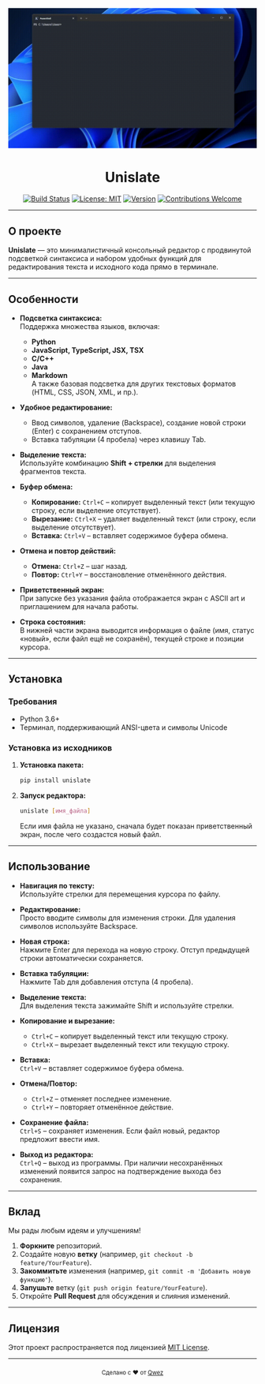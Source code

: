 <div align="center">
  <img src="https://github.com/Qwez-source/Unislate/blob/main/demo.gif?raw=true">
  
  <h1>Unislate</h1>
  
  [![Build Status](https://img.shields.io/badge/build-passing-brightgreen.svg)](#)
  [![License: MIT](https://img.shields.io/badge/License-MIT-yellow.svg)](#)
  [![Version](https://img.shields.io/badge/version-0.1.3-blue.svg)](#)
  [![Contributions Welcome](https://img.shields.io/badge/contributions-welcome-brightgreen.svg)](#)
</div>

---

## О проекте

**Unislate** — это минималистичный консольный редактор с продвинутой подсветкой синтаксиса и набором удобных функций для редактирования текста и исходного кода прямо в терминале.

---

## Особенности

- **Подсветка синтаксиса:**  
  Поддержка множества языков, включая:
  - **Python**
  - **JavaScript, TypeScript, JSX, TSX**
  - **C/C++**
  - **Java**
  - **Markdown**  
  А также базовая подсветка для других текстовых форматов (HTML, CSS, JSON, XML, и пр.).

- **Удобное редактирование:**  
  - Ввод символов, удаление (Backspace), создание новой строки (Enter) с сохранением отступов.
  - Вставка табуляции (4 пробела) через клавишу Tab.

- **Выделение текста:**  
  Используйте комбинацию **Shift + стрелки** для выделения фрагментов текста.

- **Буфер обмена:**  
  - **Копирование:** `Ctrl+C` – копирует выделенный текст (или текущую строку, если выделение отсутствует).
  - **Вырезание:** `Ctrl+X` – удаляет выделенный текст (или строку, если выделение отсутствует).
  - **Вставка:** `Ctrl+V` – вставляет содержимое буфера обмена.  

- **Отмена и повтор действий:**  
  - **Отмена:** `Ctrl+Z` – шаг назад.
  - **Повтор:** `Ctrl+Y` – восстановление отменённого действия.

- **Приветственный экран:**  
  При запуске без указания файла отображается экран с ASCII art и приглашением для начала работы.

- **Строка состояния:**  
  В нижней части экрана выводится информация о файле (имя, статус «новый», если файл ещё не сохранён), текущей строке и позиции курсора.

---

## Установка

### Требования

- Python 3.6+
- Терминал, поддерживающий ANSI-цвета и символы Unicode

### Установка из исходников

1. **Установка пакета:**

   ```bash
   pip install unislate
   ```

2. **Запуск редактора:**

   ```bash
   unislate [имя_файла]
   ```

   Если имя файла не указано, сначала будет показан приветственный экран, после чего создастся новый файл.

---

## Использование

- **Навигация по тексту:**  
  Используйте стрелки для перемещения курсора по файлу.

- **Редактирование:**  
  Просто вводите символы для изменения строки. Для удаления символов используйте Backspace.

- **Новая строка:**  
  Нажмите Enter для перехода на новую строку. Отступ предыдущей строки автоматически сохраняется.

- **Вставка табуляции:**  
  Нажмите Tab для добавления отступа (4 пробела).

- **Выделение текста:**  
  Для выделения текста зажимайте Shift и используйте стрелки.

- **Копирование и вырезание:**  
  - `Ctrl+C` – копирует выделенный текст или текущую строку.
  - `Ctrl+X` – вырезает выделенный текст или текущую строку.

- **Вставка:**  
  `Ctrl+V` – вставляет содержимое буфера обмена.

- **Отмена/Повтор:**  
  - `Ctrl+Z` – отменяет последнее изменение.
  - `Ctrl+Y` – повторяет отменённое действие.

- **Сохранение файла:**  
  `Ctrl+S` – сохраняет изменения. Если файл новый, редактор предложит ввести имя.

- **Выход из редактора:**  
  `Ctrl+Q` – выход из программы. При наличии несохранённых изменений появится запрос на подтверждение выхода без сохранения.

---

## Вклад

Мы рады любым идеям и улучшениям!

1. **Форкните** репозиторий.
2. Создайте новую **ветку** (например, `git checkout -b feature/YourFeature`).
3. **Закоммитьте** изменения (например, `git commit -m 'Добавить новую функцию'`).
4. **Запушьте** ветку (`git push origin feature/YourFeature`).
5. Откройте **Pull Request** для обсуждения и слияния изменений.

---

## Лицензия

Этот проект распространяется под лицензией [MIT License](LICENSE).

---

<div align="center">
  <sub>Сделано с ♥️ от <a href="https://github.com/qwez-source">Qwez</a></sub>
</div>
